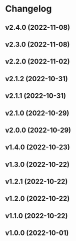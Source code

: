 # Changelog

<!--next-version-placeholder-->

## v2.4.0 (2022-11-08)


## v2.3.0 (2022-11-08)


## v2.2.0 (2022-11-02)


## v2.1.2 (2022-10-31)


## v2.1.1 (2022-10-31)


## v2.1.0 (2022-10-29)


## v2.0.0 (2022-10-29)


## v1.4.0 (2022-10-23)


## v1.3.0 (2022-10-22)


## v1.2.1 (2022-10-22)


## v1.2.0 (2022-10-22)


## v1.1.0 (2022-10-22)


## v1.0.0 (2022-10-01)


